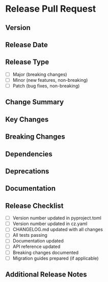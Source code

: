 # Release Pull Request

## Version
<!-- Specify the new version number (e.g., 1.4.0) -->

## Release Date
<!-- Proposed date for this release -->

## Release Type
- [ ] Major (breaking changes)
- [ ] Minor (new features, non-breaking)
- [ ] Patch (bug fixes, non-breaking)

## Change Summary
<!-- Provide a high-level summary of the changes in this release -->

## Key Changes
<!-- List the major changes/features included in this release -->

## Breaking Changes
<!-- If applicable, list all breaking changes and migration instructions -->

## Dependencies
<!-- List any new or updated dependencies -->

## Deprecations
<!-- List any deprecated features or APIs -->

## Documentation
<!-- Link to updated documentation -->

## Release Checklist
- [ ] Version number updated in pyproject.toml
- [ ] Version number updated in cz.yaml
- [ ] CHANGELOG.md updated with all changes
- [ ] All tests passing
- [ ] Documentation updated
- [ ] API reference updated
- [ ] Breaking changes documented
- [ ] Migration guides prepared (if applicable)

## Additional Release Notes
<!-- Any additional information that should be included in release notes --> 